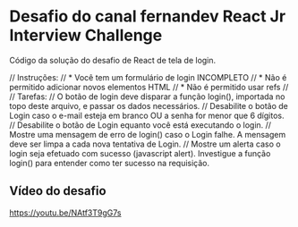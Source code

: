 # Desafio do canal fernandev React Jr Interview Challenge

Código da solução do desafio de React de tela de login.

// Instruções:
// * Você tem um formulário de login INCOMPLETO
// * Não é permitido adicionar novos elementos HTML
// * Não é permitido usar refs
//
// Tarefas:
// O botão de login deve disparar a função login(), importada no topo deste arquivo, e passar os dados necessários.
// Desabilite o botão de Login caso o e-mail esteja em branco OU a senha for menor que 6 dígitos.
// Desabilite o botão de Login equanto você está executando o login.
// Mostre uma mensagem de erro de login() caso o Login falhe. A mensagem deve ser limpa a cada nova tentativa de Login.
// Mostre um alerta caso o login seja efetuado com sucesso (javascript alert). Investigue a função login() para entender como ter sucesso na requisição.

## Vídeo do desafio

https://youtu.be/NAtf3T9gG7s
